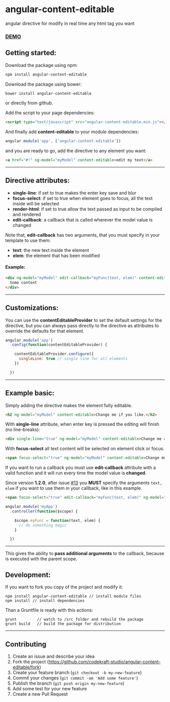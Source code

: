 # angular-content-editable
angular directive for modify in real time any html tag you want

### [DEMO](http://www.codekraft.it/demos/angular-content-editable/)

## Getting started:
Download the package using npm:
```bash
npm install angular-content-editable
```

Download the package using bower:
```bash
bower install angular-content-editable
```

or directly from github.

Add the script to your page dependencies:
```html
<script type="text/javascript" src="angular-content-editable.min.js"></script>
```
And finally add __content-editable__ to your module dependencies:
```javascript
angular.module('app', ['angular-content-editable'])
```
and you are ready to go, add the directive to any element you want:
```html
<a href="#!" ng-model="myModel" content-editable>edit my text</a>
```

---

## Directive attributes:
  * __single-line__: if set to true makes the enter key save and blur
  * __focus-select__: if set to true when element goes to focus, all the text inside will be selected
  * __render-html__: if set to true allow the text passed as input to be compiled and rendered
  * __edit-callback__: a callback that is called wherever the model value is changed

Note that, __edit-callback__ has two arguments, that you must specify in your template to use them:
 * __text__: the new text inside the element
 * __elem__: the element that has been modified

#### Example:
```html
<div ng-model="myModel" edit-callback="myFunc(text, elem)" content-editable>
  Some content
</div>
```

---

## Customizations:
You can use the __contentEditableProvider__ to set the default settings for the directive, but you can always pass directly to the directive as attributes to override the defaults for that element.
```javascript
angular.module('app')
  .config(function(contentEditableProvider) {

    contentEditableProvider.configure({
      singleLine: true // single line for all elements
    })

  })
```

---

## Example basic:
Simply adding the directive makes the element fully editable.
```html
<h2 ng-model="myModel" content-editable>Change me if you like.</h2>
```
With __single-line__ attribute, when enter key is pressed the editing will finish (no line-breaks):
```html
<div single-line="true" ng-model="myModel" content-editable>Change me anyway.</div>
```

With __focus-select__ all text content will be selected on element click or focus.
```html
<span focus-select="true" ng-model="myModel" content-editable>Change me!</span>
```

If you want to run a callback you must use __edit-callback__ attribute with a valid function and it will run every time the model value is __changed__.

Since version __1.2.0__, after issue [#13](https://github.com/codekraft-studio/angular-content-editable/issues/13) you __MUST__ specify the arguments `text, elem` if you want to use them in your callback, like in this example.
```html
<span focus-select="true" edit-callback="myFunc(text, elem)" ng-model="myModel" content-editable>Change me!</span>
```
```javascript
angular.module('myApp')
  .controller(function($scope) {

    $scope.myFunc = function(text, elem) {
      // do something magic
    }

  })
```

---

This gives the ability to __pass additional arguments__ to the callback, because is executed with the parent scope.

## Development:
If you want to fork you copy of the project and modify it:
```text
npm install angular-content-editable // install module files
npm install // install dependencies
```
Than a Gruntfile is ready with this actions:
```text
grunt         // watch to /src folder and rebuild the package
grunt build   // build the package for distribution
```

---

## Contributing

1. Create an issue and describe your idea
2. Fork the project (https://github.com/codekraft-studio/angular-content-editable/fork)
3. Create your feature branch (`git checkout -b my-new-feature`)
4. Commit your changes (`git commit -am 'Add some feature'`)
5. Publish the branch (`git push origin my-new-feature`)
6. Add some test for your new feature
7. Create a new Pull Request
